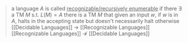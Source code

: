 >a language $A$ is called <u>recognizable/recursively enumerable</u> if there $\exists$ a TM $M$ s.t. $L(M)=A$ 
>	there is a TM $M$ that given an input $w$, if $w$ is in $A$, halts in the accepting state but doesn't necessarily halt otherwise 
>[[Decidable Languages]] $\rightarrow$ [[Recognizable Languages]]
>	[[Recognizable Languages]] $\not \rightarrow$ [[Decidable Languages]] 


